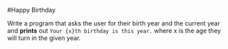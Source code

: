 #Happy Birthday

Write a program that asks the user for their birth year and the current year and **prints** out `Your {x}th birthday is this year.` where x is the age they will turn in the given year.
